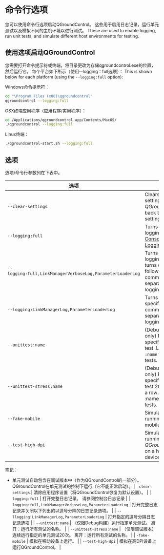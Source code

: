 # 命令行选项

您可以使用命令行选项启动QGroundControl。 这些用于启用日志记录，运行单元测试以及模拟不同的主机环境以进行测试。 These are used to enable logging, run unit tests, and simulate different host environments for testing.

## 使用选项启动QGroundControl

您需要打开命令提示符或终端，将目录更改为存储qgroundcontrol.exe的位置，然后运行它。 每个平台如下所示（使用--logging：full选项）： This is shown below for each platform (using the `--logging:full` option):

Windows命令提示符：

```bash
cd "\Program Files (x86)\qgroundcontrol"
qgroundcontrol --logging:full
```

OSX终端应用程序（应用程序/实用程序）：

```bash
cd /Applications/qgroundcontrol.app/Contents/MacOS/
./qgroundcontrol --logging:full
```

Linux终端：

```bash
./qgroundcontrol-start.sh --logging:full
```

## 选项

选项/命令行参数列在下表中。

| 选项                                                        | 描述                                                                                                                                                 |
| --------------------------------------------------------- | -------------------------------------------------------------------------------------------------------------------------------------------------- |
| `--clear-settings`                                        | Clears the app settings (reverts _QGroundControl_ back to default settings).                                                                       |
| `--logging:full`                                          | Turns on full logging. See [Console Logging](https://docs.qgroundcontrol.com/en/settings_view/console_logging.html#logging-from-the-command-line). |
| `--logging:full,LinkManagerVerboseLog,ParameterLoaderLog` | Turns on full logging and turns off the following listed comma-separated logging options.                                                          |
| `--logging:LinkManagerLog,ParameterLoaderLog`             | Turns on the specified comma separated logging options                                                                                             |
| `--unittest:name`                                         | (Debug builds only) Runs the specified unit test. Leave off `:name` to run all tests.                                                              |
| `--unittest-stress:name`                                  | (Debug builds only) Runs the specified unit test 20 times in a row. Leave off :name to run all tests.                                              |
| `--fake-mobile`                                           | Simulates running on a mobile device.                                                                                                              |
| `--test-high-dpi`                                         | Simulates running _QGroundControl_ on a high DPI device.                                                                                           |

笔记：

- 单元测试自动包含在调试版本中（作为QGroundControl的一部分）。 QGroundControl在单元测试的控制下运行（它不能正常启动）。 | `
  clear-settings` | 清除应用程序设置（将QGroundControl恢复为默认设置）。 |
  \| `logging:full` | 打开完整日志记录。 请参阅控制台日志记录 |
  \| `logging:full,LinkManagerVerboseLog,ParameterLoaderLog` | 打开完整日志记录并关闭以下列出的以逗号分隔的日志记录选项。 |
  \| `--llogging:LinkManagerLog,ParameterLoaderLog` | 打开指定的逗号分隔日志记录选项 |
  \| `--unittest:name` | （仅限Debug构建）运行指定单元测试。 离开：运行所有测试的名称。 |
  \| `--unittest-stress:name` | （仅限调试版本）连续运行指定的单元测试20次。 离开：运行所有测试的名称。 |
  \| `-fake-mobile` | 模拟在移动设备上运行。 |
  \| `--test-high-dpi` | 模拟在高DPI设备上运行QGroundControl。 |
